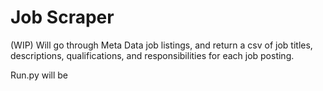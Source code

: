 # Job Scraper
(WIP) Will go through Meta Data job listings, and return a csv of job titles, descriptions, qualifications, and responsibilities for each job posting.

Run.py will be 